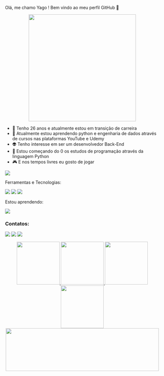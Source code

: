 



Olá, me chamo Yago ! 
Bem vindo ao meu perfil GitHub 👋

<p align="center">
  <img src="https://c.tenor.com/yFKbJFsOvs4AAAAC/luffy-smile-luffy-giggle.gif" width="350">
</p>



- 🔭 Tenho 26 anos e atualmente estou em transição de carreira
- 🌱 Atualmente estou aprendendo python e engenharia de dados através de cursos nas plataformas YouTube e Udemy
- 👽 Tenho interesse em ser um desenvolvedor Back-End 
- 🧠 Estou começando do 0 os estudos de programação através da linguagem Python
- 🎮 E nos tempos livres eu gosto de jogar


![](https://komarev.com/ghpvc/?username=YagoCastello&color=blueviolet&style=plastic)

Ferramentas e Tecnologias:


<img src="https://img.shields.io/badge/GitHub-100000?style=for-the-badge&logo=github&logoColor=white" target="_blank"></a> 
<img src="https://img.shields.io/badge/GIT-E44C30?style=for-the-badge&logo=git&logoColor=white" target="_blank"></a> 
<img src="https://img.shields.io/badge/VSCode-0078D4?style=for-the-badge&logo=visual%20studio%20code&logoColor=white" target="_blank"></a> 


Estou aprendendo:

<img src="https://img.shields.io/badge/Python-FFD43B?style=for-the-badge&logo=python&logoColor=blue" target="_blank"></a>


### Contatos:

<div>

<a href="https://www.instagram.com/yago17852/" target="_blank"><img src="https://img.shields.io/badge/-Instagram-%23E4405F?style=for-the-badge&logo=instagram&logoColor=white" target="_blank"></a>
<a href = "mailto:yagodealmeidacs@gmail.com"><img src="https://img.shields.io/badge/Gmail-D14836?style=for-the-badge&logo=gmail&logoColor=white" target="_blank"></a>
<a href="https://www.linkedin.com/in/yago-de-almeida-castello-saloman-462304218/" target="_blank"><img src="https://img.shields.io/badge/-LinkedIn-%230077B5?style=for-the-badge&logo=linkedin&logoColor=white" target="_blank"></a>   
</div>


<div>
  
  
<p align="center">
<a href="https://github.com/YagoCastello">
<img height="140em" src="https://github-readme-stats-eight-theta.vercel.app/api?username=YagoCastello&show_icons=true&theme=tokyonight&include_all_commits=true&count_private=true&hide_border=true&border_radius=5"/>
<img height="140em" src="https://github-readme-stats-eight-theta.vercel.app/api/top-langs/?username=YagoCastello&layout=compact&langs_count=8&theme=tokyonight&hide_border=true&border_radius=5"/>
<img height="140em" src= "https://streak-stats.demolab.com?user=YagoCastello&theme=tokyonight&hide_border=true&border_radius=5&locale=pt_BR"/> <img height="140em" src= "http://github-profile-summary-cards.vercel.app/api/cards/productive-time?username=YagoCastello&theme=tokyonight&utcOffset=8"/> <img width="500em" height="140em" src="https://github-profile-summary-cards.vercel.app/api/cards/profile-details?username=YagoCastello&theme=tokyonight"/>
</a>
</p>
  </div>

  
  
  
  
 
